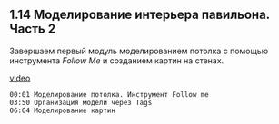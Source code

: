 ## 1.14 Моделирование интерьера павильона. Часть 2

Завершаем первый модуль моделированием потолка с помощью инструмента _Follow Me_ и созданием картин на стенах. 

[video](https://player.softculture.cc/embed/online/SKC/SKC_85.27.04_L1-14_Ceiling_Pictures)

``` chapters
00:01 Моделирование потолка. Инструмент Follow me
03:50 Организация модели через Tags
06:04 Моделирование картин
```
